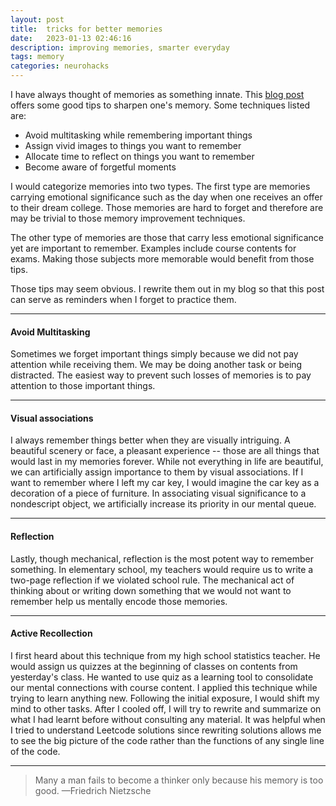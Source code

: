 ```yaml
---
layout: post
title:  tricks for better memories
date:   2023-01-13 02:46:16
description: improving memories, smarter everyday
tags: memory
categories: neurohacks
---
```

I have always thought of memories as something innate. This [blog post](https://www.vox.com/even-better/23537229/improve-your-memory-concentration-tips)
offers some good tips to sharpen one's memory. Some techniques listed are:

<ul>
    <li>Avoid multitasking while remembering important things</li>
    <li>Assign vivid images to things you want to remember</li>
    <li>Allocate time to reflect on things you want to remember</li>
    <li>Become aware of forgetful moments</li>
</ul>

I would categorize memories into two types. The first type are memories carrying emotional significance such as the day
when one receives an offer to their dream college. Those memories are hard to forget and therefore are may be trivial to those
memory improvement techniques. 

The other type of memories are those that carry less emotional significance yet are important to remember. Examples include course
contents for exams. Making those subjects more memorable would benefit from those tips.

Those tips may seem obvious. I rewrite them out in my blog so that this post can serve as reminders when I forget to
practice them.

<hr>

#### Avoid Multitasking

Sometimes we forget important things simply because we did not pay attention while receiving them. We may be doing another
task or being distracted. The easiest way to prevent such losses of memories is to pay attention to those important things.

<hr>

#### Visual associations

I always remember things better when they are visually intriguing. A beautiful scenery or face, a pleasant experience --
those are all things that would last in my memories forever. While not everything in life are beautiful, we can artificially
assign importance to them by visual associations. If I want to remember where I left my car key, I would imagine the car
key as a decoration of a piece of furniture. In associating visual significance to a nondescript object, we artificially
increase its priority in our mental queue.

<hr>

#### Reflection

Lastly, though mechanical, reflection is the most potent way to remember something. In elementary school, my teachers
would require us to write a two-page reflection if we violated school rule. The mechanical act of thinking about or writing
down something that we would not want to remember help us mentally encode those memories.

<hr>

#### Active Recollection

I first heard about this technique from my high school statistics teacher. He would assign us quizzes at the beginning of
classes on contents from yesterday's class. He wanted to use quiz as a learning tool to consolidate our mental connections with course content. 
I applied this technique while trying to learn anything new. Following the initial exposure, I would shift my mind to other tasks. 
After I cooled off, I will try to rewrite and summarize on what I had learnt before without consulting any material. 
It was helpful when I tried to understand Leetcode solutions since rewriting solutions allows me to see the big picture of the
code rather than the functions of any single line of the code.

<hr>

<blockquote>
    Many a man fails to become a thinker only because his memory is too good.
    —Friedrich Nietzsche
</blockquote>
